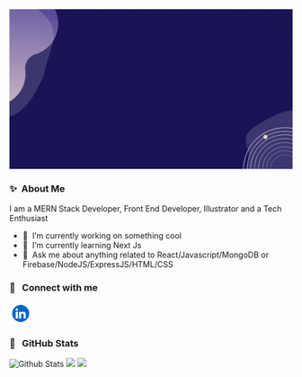 <img src="https://github.com/EjuMir/EjuMir/blob/main/Hello%20There%20!%20Welcome%20to%20my%20Geek%20World!.gif" alt="intro">

### ✨&nbsp; About Me
I am a MERN Stack Developer, Front End Developer, Illustrator and a Tech Enthusiast 
- 🔭 &nbsp;I’m currently working on something cool
- 🌱 &nbsp;I’m currently learning Next Js
- 💬 &nbsp;Ask me about anything related to React/Javascript/MongoDB or Firebase/NodeJS/ExpressJS/HTML/CSS

### 🔗 &nbsp; Connect with me
<a href="https://linkedin.com/in/mir-eju" target="blank"><img align="center" src="https://raw.githubusercontent.com/EjuMir/EjuMir/main/linkedin-logo-linkedin-logo-transparent-linkedin-icon-transparent-free-free-png.webp" alt="gautamkrishnar" height="40" width="40" /></a>

### 📕 &nbsp; GitHub Stats 
![Github Stats](https://github-readme-stats.vercel.app/api?username=EjuMir&bg_color=30,000435,FFFFFF&title_color=fff&text_color=fff)
![](https://raw.githubusercontent.com/EjuMir/github-stats-transparent/output/generated/overview.svg)
![](https://raw.githubusercontent.com/EjuMir/github-stats-transparent/output/generated/languages.svg)


